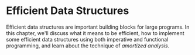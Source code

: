 # Efficient Data Structures

Efficient data structures are important building blocks for large programs.
In this chapter, we'll discuss what it means to be efficient, how to
implement some efficient data structures using both imperative and
functional programming, and learn about the technique of *amortized analysis*.